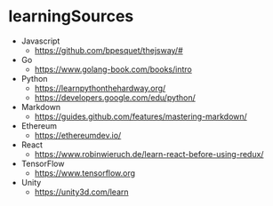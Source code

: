 # learningSources

* Javascript
  * https://github.com/bpesquet/thejsway/#
* Go
  * https://www.golang-book.com/books/intro
* Python
  * https://learnpythonthehardway.org/
  * https://developers.google.com/edu/python/
* Markdown
  * https://guides.github.com/features/mastering-markdown/
* Ethereum
  * https://ethereumdev.io/
* React
  * https://www.robinwieruch.de/learn-react-before-using-redux/
* TensorFlow
  * https://www.tensorflow.org
* Unity
  * https://unity3d.com/learn
